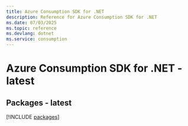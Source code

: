 ```yaml
---
title: Azure Consumption SDK for .NET
description: Reference for Azure Consumption SDK for .NET
ms.date: 07/03/2025
ms.topic: reference
ms.devlang: dotnet
ms.service: consumption
---
```

# Azure Consumption SDK for .NET - latest
## Packages - latest
[!INCLUDE [packages](consumption-index.md)]